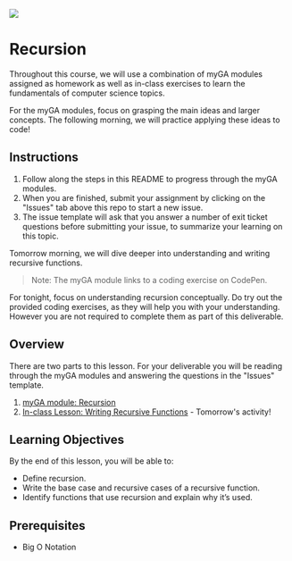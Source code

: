 ![](https://ga-dash.s3.amazonaws.com/production/assets/logo-9f88ae6c9c3871690e33280fcf557f33.png)

# Recursion

Throughout this course, we will use a combination of myGA modules assigned as homework as well as in-class exercises to learn the fundamentals of computer science topics. 

For the myGA modules, focus on grasping the main ideas and larger concepts. The following morning, we will practice applying these ideas to code! 

## Instructions

1. Follow along the steps in this README to progress through the myGA modules.
1. When you are finished, submit your assignment by clicking on the "Issues" tab above this repo to start a new issue.
1. The issue template will ask that you answer a number of exit ticket questions before submitting your issue, to summarize your learning on this topic.

Tomorrow morning, we will dive deeper into understanding and writing recursive functions.

>Note: The myGA module links to a coding exercise on CodePen. 

For tonight, focus on understanding recursion conceptually. Do try out the provided coding exercises, as they will help you with your understanding. However you are not required to complete them as part of this deliverable.

## Overview

There are two parts to this lesson. For your deliverable you will be reading through the myGA modules and answering the questions in the "Issues" template.
1. [myGA module: Recursion](https://my.generalassemb.ly/activities/773)
2. [In-class Lesson: Writing Recursive Functions](exercises/recursion.js) - Tomorrow's activity!

## Learning Objectives

By the end of this lesson, you will be able to:

- Define recursion.
- Write the base case and recursive cases of a recursive function.
- Identify functions that use recursion and explain why it’s used.

## Prerequisites

- Big O Notation